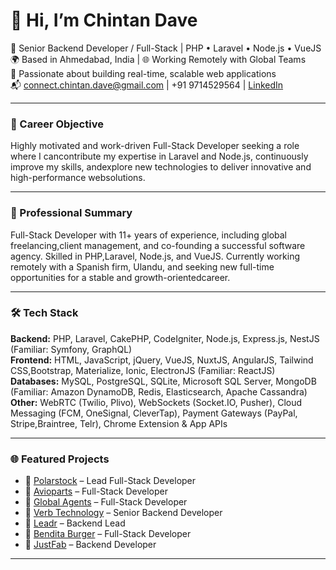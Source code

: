 # 👋 Hi, I’m Chintan Dave

🚀 Senior Backend Developer / Full-Stack | PHP • Laravel • Node.js • VueJS  
🌍 Based in Ahmedabad, India | 🌐 Working Remotely with Global Teams  
🧠 Passionate about building real-time, scalable web applications  
📬 connect.chintan.dave@gmail.com | +91 9714529564 | [LinkedIn](https://linkedin.com/in/chintan-dave)

---

### 🚀 Career Objective
Highly motivated and work-driven Full-Stack Developer seeking a role where I cancontribute my expertise in Laravel and Node.js, continuously improve my skills, andexplore new technologies to deliver innovative and high-performance websolutions.

---

### 💼 Professional Summary
Full-Stack Developer with 11+ years of experience, including global freelancing,client management, and co-founding a successful software agency. Skilled in PHP,Laravel, Node.js, and VueJS. Currently working remotely with a Spanish firm, Ulandu, and seeking new full-time opportunities for a stable and growth-orientedcareer.

---

### 🛠️ Tech Stack
**Backend:** PHP, Laravel, CakePHP, CodeIgniter, Node.js, Express.js, NestJS (Familiar: Symfony, GraphQL)  
**Frontend:** HTML, JavaScript, jQuery, VueJS, NuxtJS, AngularJS, Tailwind CSS,Bootstrap, Materialize, Ionic, ElectronJS (Familiar: ReactJS)  
**Databases:** MySQL, PostgreSQL, SQLite, Microsoft SQL Server, MongoDB (Familiar: Amazon DynamoDB, Redis, Elasticsearch, Apache Cassandra)  
**Other:** WebRTC (Twilio, Plivo), WebSockets (Socket.IO, Pusher), Cloud Messaging (FCM, OneSignal, CleverTap), Payment Gateways (PayPal, Stripe,Braintree, Telr), Chrome Extension & App APIs  

---

### 🌐 Featured Projects
- 🔗 [Polarstock](https://polarstock.com) – Lead Full-Stack Developer  
- 🔗 [Avioparts](https://avioparts.com) – Full-Stack Developer
- 🔗 [Global Agents](https://globalagents.us) – Full-Stack Developer
- 🔗 [Verb Technology](https://market.live) – Senior Backend Developer
- 🔗 [Leadr](https://www.leadr.com) – Backend Lead  
- 🔗 [Bendita Burger](https://benditaburger.es) – Full-Stack Developer    
- 🔗 [JustFab](https://www.justfab.com) – Backend Developer

---

<!--#
### 📊 GitHub Stats
![GitHub Stats](https://github-readme-stats.vercel.app/api?username=git-chintan-dave&show_icons=true&theme=tokyonight)

---
-->
